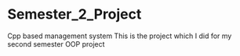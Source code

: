 # Semester_2_Project
Cpp based management system 
This is the project which I did for 
my second semester OOP project
